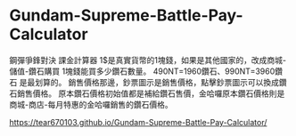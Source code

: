 # Gundam-Supreme-Battle-Pay-Calculator
鋼彈爭鋒對決 課金計算器
1$是真實貨幣的1塊錢，如果是其他國家的，改成商城-儲值-鑽石購買 1塊錢能買多少鑽石數量。
490NT=1960鑽石、990NT=3960鑽石 是最划算的。
銷售價格那邊，鈔票圖示是銷售價格，點擊鈔票圖示可以換成鑽石銷售價格。
原本鑽石價格初始值都是補給鑽石售價，金哈囉原本鑽石價格則是商城-商店-每月特惠的金哈囉銷售的鑽石價格。

https://tear670103.github.io/Gundam-Supreme-Battle-Pay-Calculator/
